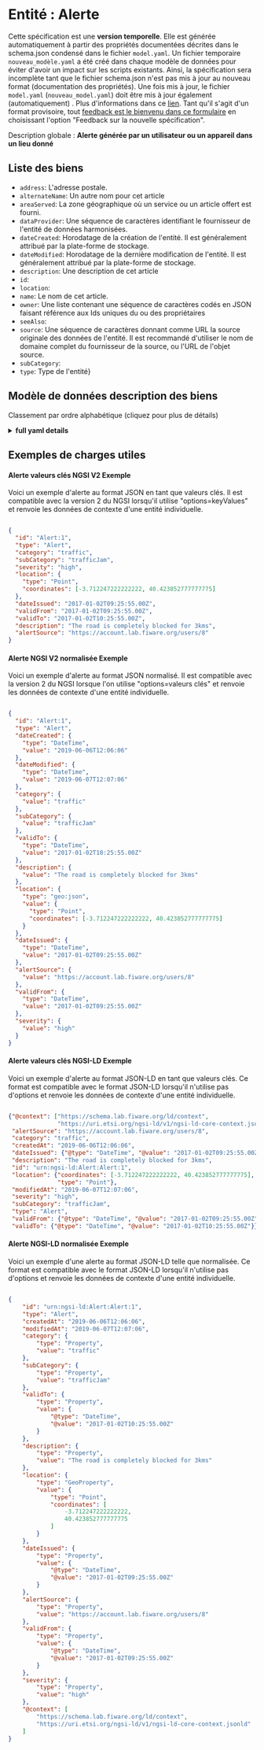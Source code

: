 Entité : Alerte  
===============  
Cette spécification est une **version temporelle**. Elle est générée automatiquement à partir des propriétés documentées décrites dans le schema.json condensé dans le fichier `model.yaml`. Un fichier temporaire `nouveau_modèle.yaml` a été créé dans chaque modèle de données pour éviter d'avoir un impact sur les scripts existants. Ainsi, la spécification sera incomplète tant que le fichier schema.json n'est pas mis à jour au nouveau format (documentation des propriétés). Une fois mis à jour, le fichier `model.yaml` (`nouveau_model.yaml`) doit être mis à jour également (automatiquement) . Plus d'informations dans ce [lien](https://github.com/smart-data-models/data-models/blob/master/specs/warning_message_new_spec.md). Tant qu'il s'agit d'un format provisoire, tout [feedback est le bienvenu dans ce formulaire](https://smartdatamodels.org/index.php/submit-an-issue-2/) en choisissant l'option "Feedback sur la nouvelle spécification".  
Description globale : **Alerte générée par un utilisateur ou un appareil dans un lieu donné**  

## Liste des biens  

- `address`: L'adresse postale.  - `alternateName`: Un autre nom pour cet article  - `areaServed`: La zone géographique où un service ou un article offert est fourni.  - `dataProvider`: Une séquence de caractères identifiant le fournisseur de l'entité de données harmonisées.  - `dateCreated`: Horodatage de la création de l'entité. Il est généralement attribué par la plate-forme de stockage.  - `dateModified`: Horodatage de la dernière modification de l'entité. Il est généralement attribué par la plate-forme de stockage.  - `description`: Une description de cet article  - `id`:   - `location`:   - `name`: Le nom de cet article.  - `owner`: Une liste contenant une séquence de caractères codés en JSON faisant référence aux Ids uniques du ou des propriétaires  - `seeAlso`:   - `source`: Une séquence de caractères donnant comme URL la source originale des données de l'entité. Il est recommandé d'utiliser le nom de domaine complet du fournisseur de la source, ou l'URL de l'objet source.  - `subCategory`:   - `type`: Type de l'entité}  ## Modèle de données description des biens  
Classement par ordre alphabétique (cliquez pour plus de détails)  
<details><summary><strong>full yaml details</strong></summary>    
```yaml  
Alert:    
  description: 'An alert generated by a user or device in a given location'    
  properties:    
    address:    
      description: 'The mailing address.'    
      properties:    
        addressCountry:    
          type: string    
        addressLocality:    
          type: string    
        addressRegion:    
          type: string    
        areaServed:    
          type: string    
        postOfficeBoxNumber:    
          type: string    
        postalCode:    
          type: string    
        streetAddress:    
          type: string    
      type: Property    
    alternateName:    
      description: 'An alternative name for this item'    
      type: Property    
    areaServed:    
      description: 'The geographic area where a service or offered item is provided.'    
      type: Property    
    dataProvider:    
      description: 'A sequence of characters identifying the provider of the harmonised data entity.'    
      type: Property    
    dateCreated:    
      description: 'Entity creation timestamp. This will usually be allocated by the storage platform.'    
      format: date-time    
      type: Property    
    dateModified:    
      description: 'Timestamp of the last modification of the entity. This will usually be allocated by the storage platform.'    
      format: date-time    
      type: Property    
    description:    
      description: 'A description of this item'    
      type: Property    
    id:    
      anyOf: &alert_-_properties_-_owner_-_items_-_anyof    
        - description: 'Property. Identifier format of any NGSI entity'    
          maxLength: 256    
          minLength: 1    
          pattern: ^[\w\-\.\{\}\$\+\*\[\]`|~^@!,:\\]+$    
          type: string    
        - description: 'Property. Identifier format of any NGSI entity'    
          format: uri    
          type: string    
    location:    
      $id: https://geojson.org/schema/Geometry.json    
      $schema: "http://json-schema.org/draft-07/schema#"    
      oneOf:    
        - properties:    
            bbox:    
              items:    
                type: number    
              minItems: 4    
              type: array    
            coordinates:    
              items:    
                type: number    
              minItems: 2    
              type: array    
            type:    
              enum:    
                - Point    
              type: string    
          required:    
            - type    
            - coordinates    
          title: 'GeoJSON Point'    
          type: object    
        - properties:    
            bbox:    
              items:    
                type: number    
              minItems: 4    
              type: array    
            coordinates:    
              items:    
                items:    
                  type: number    
                minItems: 2    
                type: array    
              minItems: 2    
              type: array    
            type:    
              enum:    
                - LineString    
              type: string    
          required:    
            - type    
            - coordinates    
          title: 'GeoJSON LineString'    
          type: object    
        - properties:    
            bbox:    
              items:    
                type: number    
              minItems: 4    
              type: array    
            coordinates:    
              items:    
                items:    
                  items:    
                    type: number    
                  minItems: 2    
                  type: array    
                minItems: 4    
                type: array    
              type: array    
            type:    
              enum:    
                - Polygon    
              type: string    
          required:    
            - type    
            - coordinates    
          title: 'GeoJSON Polygon'    
          type: object    
        - properties:    
            bbox:    
              items:    
                type: number    
              minItems: 4    
              type: array    
            coordinates:    
              items:    
                items:    
                  type: number    
                minItems: 2    
                type: array    
              type: array    
            type:    
              enum:    
                - MultiPoint    
              type: string    
          required:    
            - type    
            - coordinates    
          title: 'GeoJSON MultiPoint'    
          type: object    
        - properties:    
            bbox:    
              items:    
                type: number    
              minItems: 4    
              type: array    
            coordinates:    
              items:    
                items:    
                  items:    
                    type: number    
                  minItems: 2    
                  type: array    
                minItems: 2    
                type: array    
              type: array    
            type:    
              enum:    
                - MultiLineString    
              type: string    
          required:    
            - type    
            - coordinates    
          title: 'GeoJSON MultiLineString'    
          type: object    
        - properties:    
            bbox:    
              items:    
                type: number    
              minItems: 4    
              type: array    
            coordinates:    
              items:    
                items:    
                  items:    
                    items:    
                      type: number    
                    minItems: 2    
                    type: array    
                  minItems: 4    
                  type: array    
                type: array    
              type: array    
            type:    
              enum:    
                - MultiPolygon    
              type: string    
          required:    
            - type    
            - coordinates    
          title: 'GeoJSON MultiPolygon'    
          type: object    
      title: 'GeoJSON Geometry'    
    name:    
      description: 'The name of this item.'    
      type: Property    
    owner:    
      description: 'A List containing a JSON encoded sequence of characters referencing the unique Ids of the owner(s)'    
      items:    
        anyOf: *alert_-_properties_-_owner_-_items_-_anyof    
      type: Property    
    seeAlso:    
      oneOf:    
        - items:    
            - format: uri    
              type: string    
          minItems: 1    
          type: array    
        - format: uri    
          type: string    
    source:    
      description: 'A sequence of characters giving the original source of the entity data as a URL. Recommended to be the fully qualified domain name of the source provider, or the URL to the source object.'    
      type: Property    
    subCategory:    
      anyOf:    
        - enum:    
            - trafficJam    
            - carAccident    
            - carWrongDirection    
            - carStopped    
            - pothole    
            - roadClosed    
            - roadWorks    
            - hazardOnRoad    
            - injuredBiker    
            - flood    
            - tsunami    
            - coastalEvent    
            - earthquake    
            - rainfall    
            - highTemperature    
            - lowTemperature    
            - heatWave    
            - coldWave    
            - ice    
            - snow    
            - wind    
            - fog    
            - tornado    
            - tropicalCyclone    
            - hurricane    
            - snow/ice    
            - thunderstorms    
            - fireRisk    
            - avalancheRisk    
            - floodRisk    
            - airPollution    
            - waterPollution    
            - pollenConcentration    
            - asthmaAttack    
            - bumpedPatient    
            - fallenPatient    
            - heartAttack    
            - suspiciousAction    
            - robbery    
            - assault    
            - civilDisorder    
            - buildingFire    
            - forestFire    
            - noxiousWeed    
            - snail    
            - insect    
            - rodent    
            - bacteria    
            - microbe    
            - fungus    
            - mite    
            - virus    
            - nematodes    
            - irrigation    
            - fertilisation    
        - enum:    
            - rainfall    
            - highTemperature    
            - lowTemperature    
            - heatWave    
            - coldWave    
            - ice    
            - snow    
            - wind    
            - fog    
            - flood    
            - tsunami    
            - tornado    
            - tropicalCyclone    
            - hurricane    
            - snow/ice    
            - thunderstorms    
            - coastalEvent    
            - forestFire    
            - avalanches    
            - rain/flood    
      type: string    
    type:    
      alertSource:    
        anyOf: *alert_-_properties_-_owner_-_items_-_anyof    
      category:    
        description: 'Property. '    
        enum:    
          - traffic    
          - naturalDisaster    
          - weather    
          - environment    
          - health    
          - security    
          - agriculture    
        type: string    
      data:    
        description: 'Property. '    
        type: object    
      dateIssued:    
        description: 'Property. Model:''https://schema.org/DateTime'''    
        format: date-time    
        type: string    
      description: 'Type of the Entity''}'    
      enum:    
        - Alert    
      severity:    
        description: 'Property. '    
        enum:    
          - informational    
          - low    
          - medium    
          - high    
          - critical    
        type: string    
      type: '{''type'': ''string'', ''description'': ''Property'    
      validFrom:    
        description: 'Property. Model:''https://schema.org/DateTime''. '    
        format: date-time    
        type: string    
      validTo:    
        description: 'Property. Model:''https://schema.org/DateTime'''    
        format: date-time    
        type: string    
  required: []    
  type: object    
```  
</details>    
## Exemples de charges utiles  
#### Alerte valeurs clés NGSI V2 Exemple  
Voici un exemple d'alerte au format JSON en tant que valeurs clés. Il est compatible avec la version 2 du NGSI lorsqu'il utilise "options=keyValues" et renvoie les données de contexte d'une entité individuelle.  
```json  
{  
  "id": "Alert:1",  
  "type": "Alert",  
  "category": "traffic",  
  "subCategory": "trafficJam",  
  "severity": "high",  
  "location": {  
    "type": "Point",  
    "coordinates": [-3.712247222222222, 40.423852777777775]  
  },  
  "dateIssued": "2017-01-02T09:25:55.00Z",  
  "validFrom": "2017-01-02T09:25:55.00Z",  
  "validTo": "2017-01-02T10:25:55.00Z",  
  "description": "The road is completely blocked for 3kms",  
  "alertSource": "https://account.lab.fiware.org/users/8"  
}  
```  
#### Alerte NGSI V2 normalisée Exemple  
Voici un exemple d'alerte au format JSON normalisé. Il est compatible avec la version 2 du NGSI lorsque l'on utilise "options=valeurs clés" et renvoie les données de contexte d'une entité individuelle.  
```json  
{  
  "id": "Alert:1",  
  "type": "Alert",  
  "dateCreated": {  
    "type": "DateTime",  
    "value": "2019-06-06T12:06:06"  
  },  
  "dateModified": {  
    "type": "DateTime",  
    "value": "2019-06-07T12:07:06"  
  },  
  "category": {  
    "value": "traffic"  
  },  
  "subCategory": {  
    "value": "trafficJam"  
  },  
  "validTo": {  
    "type": "DateTime",  
    "value": "2017-01-02T10:25:55.00Z"  
  },  
  "description": {  
    "value": "The road is completely blocked for 3kms"  
  },  
  "location": {  
    "type": "geo:json",  
    "value": {  
      "type": "Point",  
      "coordinates": [-3.712247222222222, 40.423852777777775]  
    }  
  },  
  "dateIssued": {  
    "type": "DateTime",  
    "value": "2017-01-02T09:25:55.00Z"  
  },  
  "alertSource": {  
    "value": "https://account.lab.fiware.org/users/8"  
  },  
  "validFrom": {  
    "type": "DateTime",  
    "value": "2017-01-02T09:25:55.00Z"  
  },  
  "severity": {  
    "value": "high"  
  }  
}  
```  
#### Alerte valeurs clés NGSI-LD Exemple  
Voici un exemple d'alerte au format JSON-LD en tant que valeurs clés. Ce format est compatible avec le format JSON-LD lorsqu'il n'utilise pas d'options et renvoie les données de contexte d'une entité individuelle.  
```json  
{"@context": ["https://schema.lab.fiware.org/ld/context",  
              "https://uri.etsi.org/ngsi-ld/v1/ngsi-ld-core-context.jsonld"],  
 "alertSource": "https://account.lab.fiware.org/users/8",  
 "category": "traffic",  
 "createdAt": "2019-06-06T12:06:06",  
 "dateIssued": {"@type": "DateTime", "@value": "2017-01-02T09:25:55.00Z"},  
 "description": "The road is completely blocked for 3kms",  
 "id": "urn:ngsi-ld:Alert:Alert:1",  
 "location": {"coordinates": [-3.712247222222222, 40.423852777777775],  
              "type": "Point"},  
 "modifiedAt": "2019-06-07T12:07:06",  
 "severity": "high",  
 "subCategory": "trafficJam",  
 "type": "Alert",  
 "validFrom": {"@type": "DateTime", "@value": "2017-01-02T09:25:55.00Z"},  
 "validTo": {"@type": "DateTime", "@value": "2017-01-02T10:25:55.00Z"}}  
```  
#### Alerte NGSI-LD normalisée Exemple  
Voici un exemple d'une alerte au format JSON-LD telle que normalisée. Ce format est compatible avec le format JSON-LD lorsqu'il n'utilise pas d'options et renvoie les données de contexte d'une entité individuelle.  
```json  
{  
    "id": "urn:ngsi-ld:Alert:Alert:1",  
    "type": "Alert",  
    "createdAt": "2019-06-06T12:06:06",  
    "modifiedAt": "2019-06-07T12:07:06",  
    "category": {  
        "type": "Property",  
        "value": "traffic"  
    },  
    "subCategory": {  
        "type": "Property",  
        "value": "trafficJam"  
    },  
    "validTo": {  
        "type": "Property",  
        "value": {  
            "@type": "DateTime",  
            "@value": "2017-01-02T10:25:55.00Z"  
        }  
    },  
    "description": {  
        "type": "Property",  
        "value": "The road is completely blocked for 3kms"  
    },  
    "location": {  
        "type": "GeoProperty",  
        "value": {  
            "type": "Point",  
            "coordinates": [  
                -3.712247222222222,  
                40.423852777777775  
            ]  
        }  
    },  
    "dateIssued": {  
        "type": "Property",  
        "value": {  
            "@type": "DateTime",  
            "@value": "2017-01-02T09:25:55.00Z"  
        }  
    },  
    "alertSource": {  
        "type": "Property",  
        "value": "https://account.lab.fiware.org/users/8"  
    },  
    "validFrom": {  
        "type": "Property",  
        "value": {  
            "@type": "DateTime",  
            "@value": "2017-01-02T09:25:55.00Z"  
        }  
    },  
    "severity": {  
        "type": "Property",  
        "value": "high"  
    },  
    "@context": [  
        "https://schema.lab.fiware.org/ld/context",  
        "https://uri.etsi.org/ngsi-ld/v1/ngsi-ld-core-context.jsonld"  
    ]  
}  
```  
